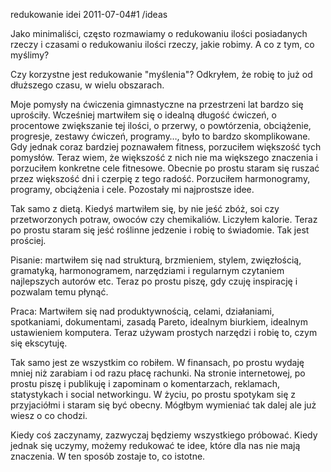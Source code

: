 redukowanie idei
2011-07-04#1
/ideas

Jako minimaliści, często rozmawiamy o redukowaniu ilości posiadanych rzeczy i czasami o redukowaniu ilości rzeczy, jakie robimy. A co z tym, co myślimy?

Czy korzystne jest redukowanie "myślenia"? Odkryłem, że robię to już od dłuższego czasu, w wielu obszarach.

Moje pomysły na ćwiczenia gimnastyczne na przestrzeni lat bardzo się uprościły. Wcześniej martwiłem się o idealną długość ćwiczeń, o procentowe zwiększanie tej ilości, o przerwy, o powtórzenia, obciążenie, progresje, zestawy ćwiczeń, programy&#8230;, było to bardzo skomplikowane. Gdy jednak coraz bardziej poznawałem fitness, porzuciłem większość tych pomysłów. Teraz wiem, że większość z nich nie ma większego znaczenia i porzuciłem konkretne cele fitnesowe. Obecnie po prostu staram się ruszać przez większość dni i czerpię z tego radość. Porzuciłem harmonogramy, programy, obciążenia i cele. Pozostały mi najprostsze idee.

Tak samo z dietą. Kiedyś martwiłem się, by nie jeść zbóż, soi czy przetworzonych potraw, owoców czy chemikaliów. Liczyłem kalorie. Teraz po prostu staram się jeść roślinne jedzenie i robię to świadomie. Tak jest prościej.

Pisanie: martwiłem się nad strukturą, brzmieniem, stylem, zwięzłością, gramatyką, harmonogramem, narzędziami i regularnym czytaniem najlepszych autorów etc. Teraz po prostu piszę, gdy czuję inspirację i pozwalam temu płynąć.

Praca: Martwiłem się nad produktywnością, celami, działaniami, spotkaniami, dokumentami, zasadą Pareto, idealnym biurkiem, idealnym ustawieniem komputera. Teraz używam prostych narzędzi i robię to, czym się ekscytuję.

Tak samo jest ze wszystkim co robiłem. W finansach, po prostu wydaję mniej niż zarabiam i od razu płacę rachunki. Na stronie internetowej, po prostu piszę i publikuję i zapominam o komentarzach, reklamach, statystykach i social networkingu. W życiu, po prostu spotykam się z przyjaciółmi i staram się być obecny. Mógłbym wymieniać tak dalej ale już wiesz o co chodzi.

Kiedy coś zaczynamy, zazwyczaj będziemy wszystkiego próbować. Kiedy jednak się uczymy, możemy redukować te idee, które dla nas nie mają znaczenia. W ten sposób zostaje to, co istotne.
